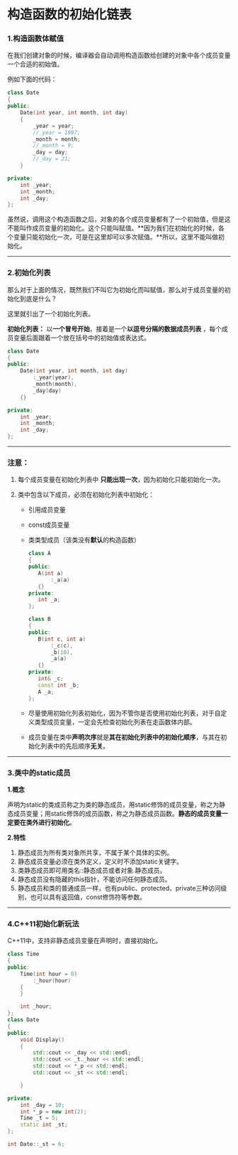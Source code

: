 # 构造函数的初始化链表

### 1.构造函数体赋值

在我们创建对象的时候，编译器会自动调用构造函数给创建的对象中各个成员变量一个合适的初始值。

例如下面的代码：

```cpp
class Date
{
public:
	Date(int year, int month, int day)
	{
		_year = year;
        //_year = 1997;
		_month = month;
        //_month = 9;
		_day = day;
        //_day = 21;
	}

private:
	int _year;
	int _month;
	int _day;
};
```

虽然说，调用这个构造函数之后，对象的各个成员变量都有了一个初始值，但是这不能叫作成员变量的初始化。这个只能叫赋值。**因为我们在初始化的时候，各个变量只能初始化一次，可是在这里却可以多次赋值。**所以，这里不能叫做初始化。

---

### 2.初始化列表

那么对于上面的情况，既然我们不叫它为初始化而叫赋值，那么对于成员变量的初始化到底是什么？

这里就引出了一个初始化列表。

**初始化列表：** 以**一个冒号开始**，接着是一个**以逗号分隔的数据成员列表** ，每个成员变量后面跟着一个放在括号中的初始值或表达式。

```cpp
class Date
{
public:
	Date(int year, int month, int day)
		:_year(year),
		_month(month),
		_day(day)
	{}

private:
	int _year;
	int _month;
	int _day;
};
```

---

### 注意：

1. 每个成员变量在初始化列表中 **只能出现一次**，因为初始化只能初始化一次。

2. 类中包含以下成员，必须在初始化列表中初始化：

   - 引用成员变量

   - const成员变量

   - 类类型成员（该类没有**默认**的构造函数）

     ```cpp
     class A
     {
     public:
     	A(int a)
     		:_a(a)
     	{}
     private:
     	int _a;
     };
     
     class B
     {
     public:
     	B(int c, int a)
     		:_c(c),
     		_b(10),
     		_a(a)
     	{}
     private:
     	int& _c;
     	const int _b;
     	A _a;
     };
     ```

   - 尽量使用初始化列表初始化，因为不管你是否使用初始化列表，对于自定义类型成员变量，一定会先检查初始化列表在走函数体内部。

   - 成员变量在类中**声明次序**就是**其在初始化列表中的初始化顺序**，与其在初始化列表中的先后顺序**无关**。

---

### 3.类中的static成员

**1.概念**

声明为static的类成员称之为类的静态成员，用static修饰的成员变量，称之为静态成员变量；用static修饰的成员函数，称之为静态成员函数。**静态的成员变量一定要在类外进行初始化**。

**2.特性**

1. 静态成员为所有类对象所共享，不属于某个具体的实例。
2. 静态成员变量必须在类外定义，定义时不添加static关键字。
3. 类静态成员即可用类名::静态成员或者对象.静态成员。
4. 静态成员没有隐藏的this指针，不能访问任何静态成员。
5. 静态成员和类的普通成员一样，也有public、protected、private三种访问级别，也可以具有返回值，const修饰符等参数。

---

### 4.C++11初始化新玩法

C++11中，支持非静态成员变量在声明时，直接初始化。

```cpp
class Time
{
public:
	Time(int hour = 0)
		:_hour(hour)
	{
	}

	int _hour;
};
class Date
{
public:
	void Display()
	{
		std::cout << _day << std::endl;
		std::cout << _t._hour << std::endl;
		std::cout << *_p << std::endl;
		std::cout << _st << std::endl;

	}

private:
	int _day = 10;
	int *_p = new int(2);
	Time _t = 5;
	static int _st;
};

int Date::_st = 6;


```

